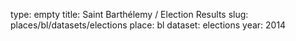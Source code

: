 type: empty
title: Saint Barthélemy / Election Results
slug: places/bl/datasets/elections
place: bl
dataset: elections
year: 2014
